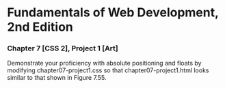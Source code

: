 # Fundamentals of Web Development, 2nd Edition
### Chapter 7 [CSS 2], Project 1 [Art]
Demonstrate your proficiency with absolute positioning and floats by modifying
chapter07-project1.css so that chapter07-project1.html looks similar to that shown
in Figure 7.55.

  
